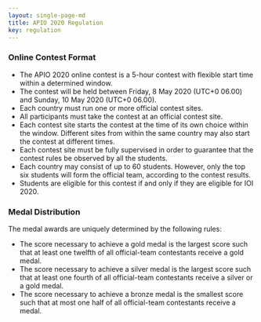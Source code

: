 ```yaml
---
layout: single-page-md
title: APIO 2020 Regulation
key: regulation
---
```


### Online Contest Format
* The APIO 2020 online contest is a 5-hour contest with flexible start time within a determined window.
* The contest will be held between Friday, 8 May 2020 (UTC+0 06.00) and Sunday, 10 May 2020 (UTC+0 06.00).
* Each country must run one or more official contest sites.
* All participants must take the contest at an official contest site.
* Each contest site starts the contest at the time of its own choice within the window. Different sites from within the same country may also start the contest at different times.
* Each contest site must be fully supervised in order to guarantee that the contest rules be observed by all the students.
* Each country may consist of up to 60 students. However, only the top six students will form the official team, according to the contest results.
* Students are eligible for this contest if and only if they are eligible for IOI 2020.

### Medal Distribution
The medal awards are uniquely determined by the following rules:
* The score necessary to achieve a gold medal is the largest score such that at least one twelfth of all official-team contestants receive a gold medal.
* The score necessary to achieve a silver medal is the largest score such that at least one fourth of all official-team contestants receive a silver or a gold medal.
* The score necessary to achieve a bronze medal is the smallest score such that at most one half of all official-team contestants receive a medal.